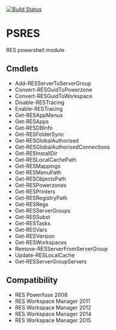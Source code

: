 [![Build Status](https://dev.azure.com/timoline/PSRES/_apis/build/status/timoline.PSRES?branchName=master)](https://dev.azure.com/timoline/PSRES/_build/latest?definitionId=1&branchName=master)
 


 
 
PSRES
===
RES powershell module

## Cmdlets
* Add-RESServerToServerGroup
* Convert-RESGuidToPowerzone
* Convert-RESGuidToWorkspace
* Disable-RESTracing
* Enable-RESTracing
* Get-RESAppMenus
* Get-RESApps
* Get-RESDBInfo
* Get-RESFolderSync
* Get-RESGlobalAuthorised
* Get-RESGlobalAuthorisedConnections
* Get-RESInstallDir
* Get-RESLocalCachePath
* Get-RESMappings
* Get-RESMenuPath
* Get-RESObjectsPath
* Get-RESPowerzones
* Get-RESPrinters
* Get-RESRegistryPath
* Get-RESRegs
* Get-RESServerGroups
* Get-RESSubst
* Get-RESTasks
* Get-RESVars
* Get-RESVersion
* Get-RESWorkspaces
* Remove-RESServerFromServerGroup
* Update-RESLocalCache
* Get-RESServerGroupServers

## Compatibility
* RES Powerfuse 2008
* RES Workspace Manager 2011
* RES Workspace Manager 2012
* RES Workspace Manager 2014
* RES Workspace Manager 2015
